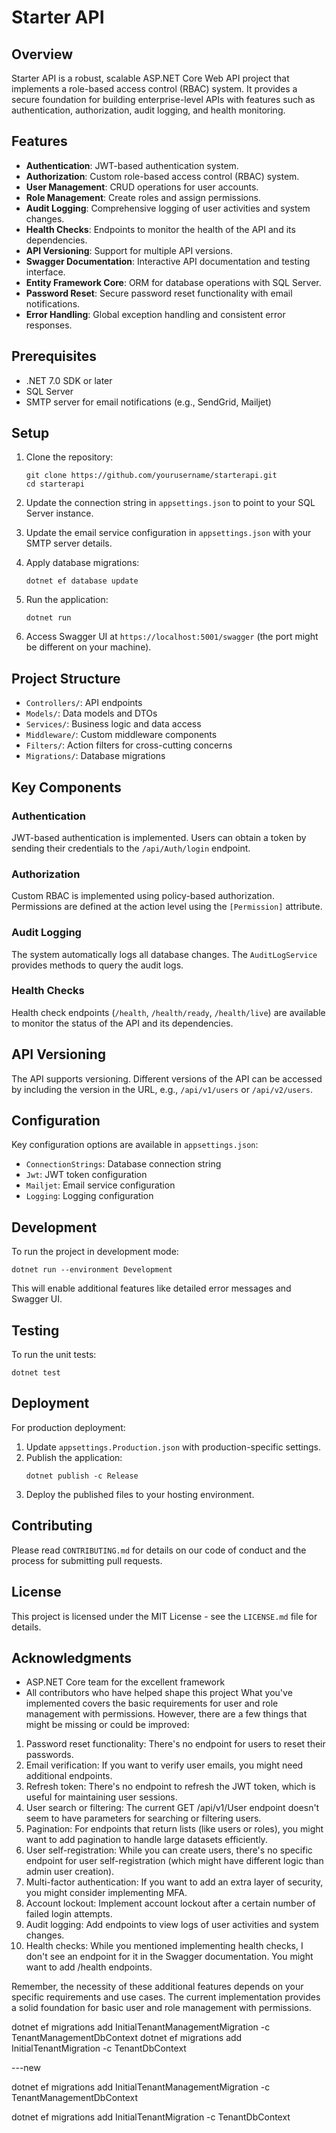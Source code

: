 # Starter API

## Overview

Starter API is a robust, scalable ASP.NET Core Web API project that implements a role-based access control (RBAC) system. It provides a secure foundation for building enterprise-level APIs with features such as authentication, authorization, audit logging, and health monitoring.

## Features

- **Authentication**: JWT-based authentication system.
- **Authorization**: Custom role-based access control (RBAC) system.
- **User Management**: CRUD operations for user accounts.
- **Role Management**: Create roles and assign permissions.
- **Audit Logging**: Comprehensive logging of user activities and system changes.
- **Health Checks**: Endpoints to monitor the health of the API and its dependencies.
- **API Versioning**: Support for multiple API versions.
- **Swagger Documentation**: Interactive API documentation and testing interface.
- **Entity Framework Core**: ORM for database operations with SQL Server.
- **Password Reset**: Secure password reset functionality with email notifications.
- **Error Handling**: Global exception handling and consistent error responses.

## Prerequisites

- .NET 7.0 SDK or later
- SQL Server
- SMTP server for email notifications (e.g., SendGrid, Mailjet)

## Setup

1. Clone the repository:
   ```
   git clone https://github.com/yourusername/starterapi.git
   cd starterapi
   ```

2. Update the connection string in `appsettings.json` to point to your SQL Server instance.

3. Update the email service configuration in `appsettings.json` with your SMTP server details.

4. Apply database migrations:
   ```
   dotnet ef database update
   ```

5. Run the application:
   ```
   dotnet run
   ```

6. Access Swagger UI at `https://localhost:5001/swagger` (the port might be different on your machine).

## Project Structure

- `Controllers/`: API endpoints
- `Models/`: Data models and DTOs
- `Services/`: Business logic and data access
- `Middleware/`: Custom middleware components
- `Filters/`: Action filters for cross-cutting concerns
- `Migrations/`: Database migrations

## Key Components

### Authentication

JWT-based authentication is implemented. Users can obtain a token by sending their credentials to the `/api/Auth/login` endpoint.

### Authorization

Custom RBAC is implemented using policy-based authorization. Permissions are defined at the action level using the `[Permission]` attribute.

### Audit Logging

The system automatically logs all database changes. The `AuditLogService` provides methods to query the audit logs.

### Health Checks

Health check endpoints (`/health`, `/health/ready`, `/health/live`) are available to monitor the status of the API and its dependencies.

## API Versioning

The API supports versioning. Different versions of the API can be accessed by including the version in the URL, e.g., `/api/v1/users` or `/api/v2/users`.

## Configuration

Key configuration options are available in `appsettings.json`:

- `ConnectionStrings`: Database connection string
- `Jwt`: JWT token configuration
- `Mailjet`: Email service configuration
- `Logging`: Logging configuration

## Development

To run the project in development mode:

```
dotnet run --environment Development
```

This will enable additional features like detailed error messages and Swagger UI.

## Testing

To run the unit tests:

```
dotnet test
```

## Deployment

For production deployment:

1. Update `appsettings.Production.json` with production-specific settings.
2. Publish the application:
   ```
   dotnet publish -c Release
   ```
3. Deploy the published files to your hosting environment.

## Contributing

Please read `CONTRIBUTING.md` for details on our code of conduct and the process for submitting pull requests.

## License

This project is licensed under the MIT License - see the `LICENSE.md` file for details.

## Acknowledgments

- ASP.NET Core team for the excellent framework
- All contributors who have helped shape this project
What you've implemented covers the basic requirements for user and role management with permissions. However, there are a few things that might be missing or could be improved:

1. Password reset functionality: There's no endpoint for users to reset their passwords.
2. Email verification: If you want to verify user emails, you might need additional endpoints.
3. Refresh token: There's no endpoint to refresh the JWT token, which is useful for maintaining user sessions.
4. User search or filtering: The current GET /api/v1/User endpoint doesn't seem to have parameters for searching or filtering users.
5. Pagination: For endpoints that return lists (like users or roles), you might want to add pagination to handle large datasets efficiently.
6. User self-registration: While you can create users, there's no specific endpoint for user self-registration (which might have different logic than admin user creation).
7. Multi-factor authentication: If you want to add an extra layer of security, you might consider implementing MFA.
8. Account lockout: Implement account lockout after a certain number of failed login attempts.
9. Audit logging: Add endpoints to view logs of user activities and system changes.
10. Health checks: While you mentioned implementing health checks, I don't see an endpoint for it in the Swagger documentation. You might want to add /health endpoints.

Remember, the necessity of these additional features depends on your specific requirements and use cases. The current implementation provides a solid foundation for basic user and role management with permissions.

dotnet ef migrations add InitialTenantManagementMigration -c TenantManagementDbContext
dotnet ef migrations add InitialTenantMigration -c TenantDbContext


---new

dotnet ef migrations add InitialTenantManagementMigration -c TenantManagementDbContext

dotnet ef migrations add InitialTenantMigration -c TenantDbContext  